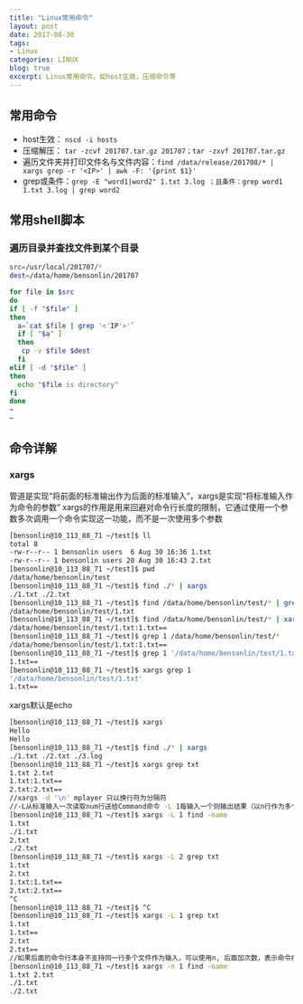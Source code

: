 ```yaml
---
title: "Linux常用命令"
layout: post
date: 2017-08-30
tags:
- Linux
categories: LINUX
blog: true
excerpt: Linux常用命令，如host生效，压缩命令等
---
```


## 常用命令

- host生效： `nscd -i hosts`
- 压缩解压： `tar -zcvf 201707.tar.gz 201707；tar -zxvf 201707.tar.gz`
- 遍历文件夹并打印文件名与文件内容：`find /data/release/201708/* | xargs grep -r '<IP>' | awk -F: '{print $1}'`
- grep或条件：`grep -E "word1|word2" 1.txt 3.log ；且条件：grep word1 1.txt 3.log | grep word2`

## 常用shell脚本

### 遍历目录并查找文件到某个目录

```bash
src=/usr/local/201707/*
dest=/data/home/bensonlin/201707

for file in $src
do
if [ -f "$file" ]
then
  a=`cat $file | grep '<'IP'>'`
  if [ "$a" ]
  then
   cp -v $file $dest
  fi
elif [ -d "$file" ]
then
  echo "$file is directory"  
fi
done
~
~
```


## 命令详解

### xargs

管道是实现“将前面的标准输出作为后面的标准输入”，xargs是实现“将标准输入作为命令的参数”
xargs的作用是用来回避对命令行长度的限制，它通过使用一个参数多次调用一个命令实现这一功能，而不是一次使用多个参数

```bash
[bensonlin@10_113_88_71 ~/test]$ ll
total 8
-rw-r--r-- 1 bensonlin users  6 Aug 30 16:36 1.txt
-rw-r--r-- 1 bensonlin users 20 Aug 30 16:43 2.txt
[bensonlin@10_113_88_71 ~/test]$ pwd  
/data/home/bensonlin/test
[bensonlin@10_113_88_71 ~/test]$ find ./* | xargs 
./1.txt ./2.txt
[bensonlin@10_113_88_71 ~/test]$ find /data/home/bensonlin/test/* | grep 1    
/data/home/bensonlin/test/1.txt
[bensonlin@10_113_88_71 ~/test]$ find /data/home/bensonlin/test/* | xargs grep 1
/data/home/bensonlin/test/1.txt:1.txt==
[bensonlin@10_113_88_71 ~/test]$ grep 1 /data/home/bensonlin/test/* 
/data/home/bensonlin/test/1.txt:1.txt==
[bensonlin@10_113_88_71 ~/test]$ grep 1 '/data/home/bensonlin/test/1.txt' 
1.txt==
[bensonlin@10_113_88_71 ~/test]$ xargs grep 1
'/data/home/bensonlin/test/1.txt' 
1.txt==
```

xargs默认是echo 

```bash
[bensonlin@10_113_88_71 ~/test]$ xargs
Hello
Hello
[bensonlin@10_113_88_71 ~/test]$ find ./* | xargs 
./1.txt ./2.txt ./3.log
[bensonlin@10_113_88_71 ~/test]$ xargs grep txt   
1.txt 2.txt
1.txt:1.txt==
2.txt:2.txt==
//xargs -d '\n' mplayer 只以换行符为分隔符
//-L从标准输入一次读取num行送给Command命令 -L 1每输入一个则输出结果（以n行作为多个参数的形式）
[bensonlin@10_113_88_71 ~/test]$ xargs -L 1 find -name
1.txt
./1.txt
2.txt
./2.txt
[bensonlin@10_113_88_71 ~/test]$ xargs -L 2 grep txt
1.txt
2.txt
1.txt:1.txt==
2.txt:2.txt==
^C
[bensonlin@10_113_88_71 ~/test]$ ^C
[bensonlin@10_113_88_71 ~/test]$ xargs -L 1 grep txt
1.txt
1.txt==
2.txt
2.txt==
//如果后面的命令行本身不支持同一行多个文件作为输入，可以使用n, 后面加次数，表示命令在执行的时候一次用的argument的个数，默认是用所有的。（以一行分隔符分割为多个参数的形式）
[bensonlin@10_113_88_71 ~/test]$ xargs -n 1 find -name
1.txt 2.txt
./1.txt
./2.txt
```


